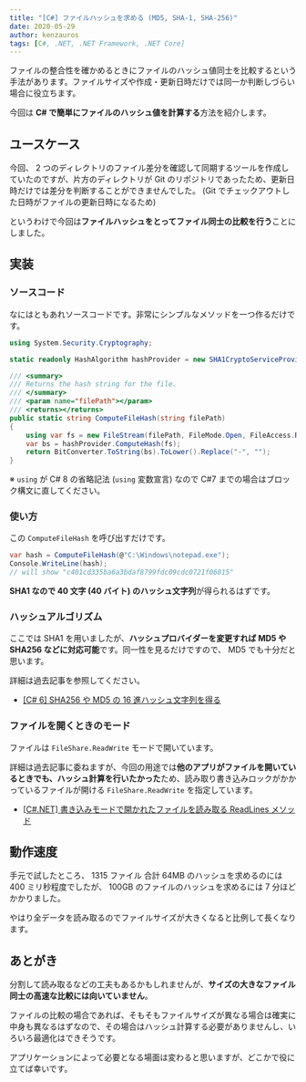 ```yaml
---
title: "[C#] ファイルハッシュを求める (MD5, SHA-1, SHA-256)"
date: 2020-05-29
author: kenzauros
tags: [C#, .NET, .NET Framework, .NET Core]
---
```


ファイルの整合性を確かめるときにファイルのハッシュ値同士を比較するという手法があります。ファイルサイズや作成・更新日時だけでは同一か判断しづらい場合に役立ちます。

今回は **C# で簡単にファイルのハッシュ値を計算する**方法を紹介します。

## ユースケース

今回、 2 つのディレクトリのファイル差分を確認して同期するツールを作成していたのですが、片方のディレクトリが Git のリポジトリであったため、更新日時だけでは差分を判断することができませんでした。 (Git でチェックアウトした日時がファイルの更新日時になるため)

というわけで今回は**ファイルハッシュをとってファイル同士の比較を行う**ことにしました。

## 実装

### ソースコード

なにはともあれソースコードです。非常にシンプルなメソッドを一つ作るだけです。

```cs
using System.Security.Cryptography;

static readonly HashAlgorithm hashProvider = new SHA1CryptoServiceProvider();

/// <summary>
/// Returns the hash string for the file.
/// </summary>
/// <param name="filePath"></param>
/// <returns></returns>
public static string ComputeFileHash(string filePath)
{
    using var fs = new FileStream(filePath, FileMode.Open, FileAccess.Read, FileShare.ReadWrite);
    var bs = hashProvider.ComputeHash(fs);
    return BitConverter.ToString(bs).ToLower().Replace("-", "");
}
```

※ `using` が C# 8 の省略記法 (`using` 変数宣言) なので C#7 までの場合はブロック構文に直してください。

### 使い方

この `ComputeFileHash` を呼び出すだけです。

```cs
var hash = ComputeFileHash(@"C:\Windows\notepad.exe");
Console.WriteLine(hash);
// will show "c401cd335ba6a3bdaf8799fdc09cdc0721f06015"
```

**SHA1 なので 40 文字 (40 バイト) のハッシュ文字列**が得られるはずです。

### ハッシュアルゴリズム

ここでは SHA1 を用いましたが、**ハッシュプロバイダーを変更すれば MD5 や SHA256 などに対応可能**です。同一性を見るだけですので、 MD5 でも十分だと思います。

詳細は過去記事を参照してください。

- [\[C# 6\] SHA256 や MD5 の 16 進ハッシュ文字列を得る](https://mseeeen.msen.jp/compute-hash-with-csharp-6-or-later/)

### ファイルを開くときのモード

ファイルは `FileShare.ReadWrite` モードで開いています。

詳細は過去記事に委ねますが、今回の用途では**他のアプリがファイルを開いているときでも、ハッシュ計算を行いたかった**ため、読み取り書き込みロックがかかっているファイルが開ける `FileShare.ReadWrite` を指定しています。

- [\[C#.NET\] 書き込みモードで開かれたファイルを読み取る ReadLines メソッド](https://mseeeen.msen.jp/csharp-read-lines-from-a-file-locked-by-other-process/)

## 動作速度

手元で試したところ、 1315 ファイル 合計 64MB のハッシュを求めるのには 400 ミリ秒程度でしたが、 100GB のファイルのハッシュを求めるには 7 分ほどかかりました。

やはり全データを読み取るのでファイルサイズが大きくなると比例して長くなります。

## あとがき

分割して読み取るなどの工夫もあるかもしれませんが、**サイズの大きなファイル同士の高速な比較には向いていません**。

ファイルの比較の場合であれば、そもそもファイルサイズが異なる場合は確実に中身も異なるはずなので、その場合はハッシュ計算する必要がありませんし、いろいろ最適化はできそうです。

アプリケーションによって必要となる場面は変わると思いますが、どこかで役に立てば幸いです。

